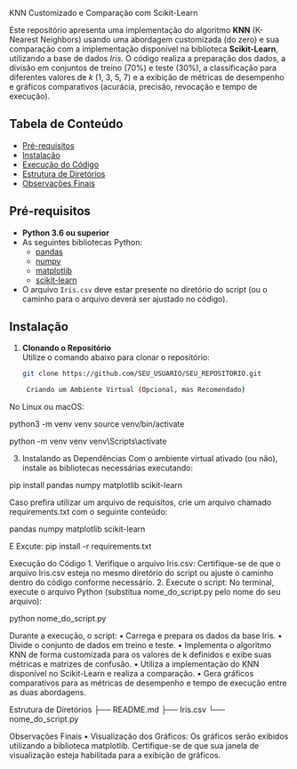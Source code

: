 KNN Customizado e Comparação com Scikit-Learn

Este repositório apresenta uma implementação do algoritmo **KNN** (K-Nearest Neighbors) usando uma abordagem customizada (do zero) e sua comparação com a implementação disponível na biblioteca **Scikit-Learn**, utilizando a base de dados *Iris*. O código realiza a preparação dos dados, a divisão em conjuntos de treino (70%) e teste (30%), a classificação para diferentes valores de *k* (1, 3, 5, 7) e a exibição de métricas de desempenho e gráficos comparativos (acurácia, precisão, revocação e tempo de execução).

## Tabela de Conteúdo

- [Pré-requisitos](#pré-requisitos)
- [Instalação](#instalação)
- [Execução do Código](#execução-do-código)
- [Estrutura de Diretórios](#estrutura-de-diretórios)
- [Observações Finais](#observações-finais)

## Pré-requisitos

- **Python 3.6 ou superior**  
- As seguintes bibliotecas Python:
  - [pandas](https://pandas.pydata.org/)
  - [numpy](https://numpy.org/)
  - [matplotlib](https://matplotlib.org/)
  - [scikit-learn](https://scikit-learn.org/)
- O arquivo `Iris.csv` deve estar presente no diretório do script (ou o caminho para o arquivo deverá ser ajustado no código).

## Instalação

1. **Clonando o Repositório**  
   Utilize o comando abaixo para clonar o repositório:
   ```bash
   git clone https://github.com/SEU_USUARIO/SEU_REPOSITORIO.git

	Criando um Ambiente Virtual (Opcional, mas Recomendado)
No Linux ou macOS:

python3 -m venv venv
source venv/bin/activate

python -m venv venv
venv\Scripts\activate

3.	Instalando as Dependências
Com o ambiente virtual ativado (ou não), instale as bibliotecas necessárias executando:

pip install pandas numpy matplotlib scikit-learn


Caso prefira utilizar um arquivo de requisitos, crie um arquivo chamado requirements.txt com o seguinte conteúdo:

pandas
numpy
matplotlib
scikit-learn

E Excute:
pip install -r requirements.txt

Execução do Código
	1.	Verifique o arquivo Iris.csv:
Certifique-se de que o arquivo Iris.csv esteja no mesmo diretório do script ou ajuste o caminho dentro do código conforme necessário.
	2.	Execute o script:
No terminal, execute o arquivo Python (substitua nome_do_script.py pelo nome do seu arquivo):

python nome_do_script.py

Durante a execução, o script:
	•	Carrega e prepara os dados da base Iris.
	•	Divide o conjunto de dados em treino e teste.
	•	Implementa o algoritmo KNN de forma customizada para os valores de k definidos e exibe suas métricas e matrizes de confusão.
	•	Utiliza a implementação do KNN disponível no Scikit-Learn e realiza a comparação.
	•	Gera gráficos comparativos para as métricas de desempenho e tempo de execução entre as duas abordagens.

Estrutura de Diretórios
├── README.md
├── Iris.csv
└── nome_do_script.py

Observações Finais
	•	Visualização dos Gráficos:
Os gráficos serão exibidos utilizando a biblioteca matplotlib. Certifique-se de que sua janela de visualização esteja habilitada para a exibição de gráficos.
